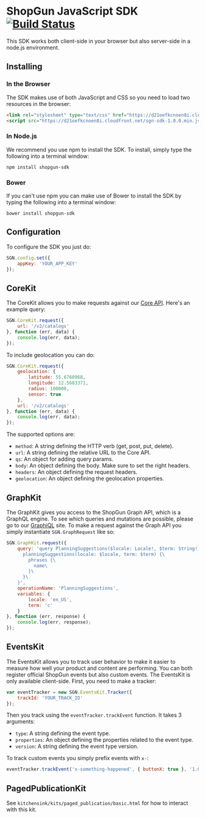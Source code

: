 # ShopGun JavaScript SDK [![Build Status](https://travis-ci.org/shopgun/shopgun-js-sdk.svg?branch=develop)](https://travis-ci.org/shopgun/shopgun-js-sdk)

This SDK works both client-side in your browser but also server-side in a node.js environment.

## Installing

### In the Browser

The SDK makes use of both JavaScript and CSS so you need to load two resources in the browser:

```html
<link rel="stylesheet" type="text/css" href="https://d21oefkcnoen8i.cloudfront.net/sgn-sdk-1.0.0.min.css">
<script src="https://d21oefkcnoen8i.cloudfront.net/sgn-sdk-1.0.0.min.js"></script>
```

### In Node.js

We recommend you use npm to install the SDK. To install, simply type the following into a terminal window:

```
npm install shopgun-sdk
```

### Bower

If you can't use npm you can make use of Bower to install the SDK by typing the following into a terminal window:

```
bower install shopgun-sdk
```

## Configuration

To configure the SDK you just do:

```javascript
SGN.config.set({
    appKey: 'YOUR_APP_KEY'
});
```

## CoreKit

The CoreKit allows you to make requests against our [Core API](http://docs.api.etilbudsavis.dk). Here's an example query:

```javascript
SGN.CoreKit.request({
    url: '/v2/catalogs'
}, function (err, data) {
    console.log(err, data);
});
```

To include geolocation you can do:

```javascript
SGN.CoreKit.request({
    geolocation: {
        latitude: 55.6760968,
        longitude: 12.5683371,
        radius: 100000,
        sensor: true
    },
    url: '/v2/catalogs'
}, function (err, data) {
    console.log(err, data);
});
```

The supported options are:

- `method`: A string defining the HTTP verb (get, post, put, delete).
- `url`: A string defining the relative URL to the Core API.
- `qs`: An object for adding query params.
- `body`: An object defining the body. Make sure to set the right headers.
- `headers`: An object defining the request headers.
- `geolocation`: An object defining the geolocation properties.

## GraphKit

The GraphKit gives you access to the ShopGun Graph API, which is a GraphQL engine. To see which queries and mutations are possible, please go to our [GraphiQL](https://graph.service.shopgun.com) site. To make a request against the Graph API you simply instantiate `SGN.GraphRequest` like so:

```javascript
SGN.GraphKit.request({
    query: 'query PlanningSuggestions($locale: Locale!, $term: String!) {\
      planningSuggestions(locale: $locale, term: $term) {\
        phrases {\
          name\
        }\
      }\
    }',
    operationName: 'PlanningSuggestions',
    variables: {
        locale: 'en_US',
        term: 'c'
    }
}, function (err, response) {
    console.log(err, response);
});
```

## EventsKit

The EventsKit allows you to track user behavior to make it easier to measure how well your product and content are performing. You can both register official ShopGun events but also custom events. The EventsKit is only available client-side. First, you need to make a tracker:

```javascript
var eventTracker = new SGN.EventsKit.Tracker({
    trackId: 'YOUR_TRACK_ID'
});
```

Then you track using the `eventTracker.trackEvent` function. It takes 3 arguments:

- `type`: A string defining the event type.
- `properties`: An object defining the properties related to the event type.
- `version`: A string defining the event type version.

To track custom events you simply prefix events with `x-`:

```javascript
eventTracker.trackEvent('x-something-happened', { buttonX: true }, '1.0.0');
```

## PagedPublicationKit

See `kitchensink/kits/paged_publication/basic.html` for how to interact with this kit.
